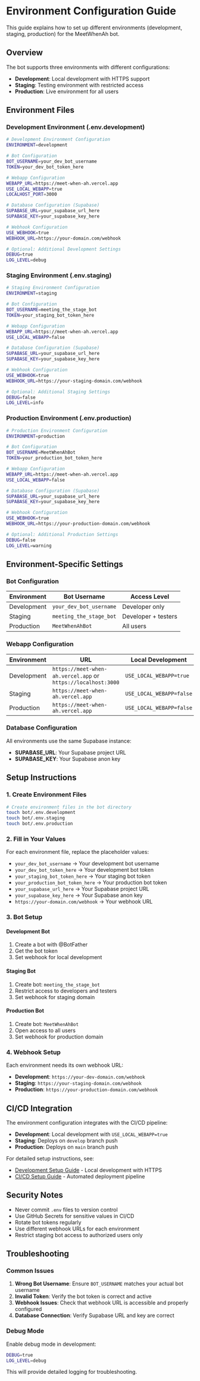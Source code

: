# Environment Configuration Guide

This guide explains how to set up different environments (development, staging, production) for the MeetWhenAh bot.

## Overview

The bot supports three environments with different configurations:

- **Development**: Local development with HTTPS support
- **Staging**: Testing environment with restricted access
- **Production**: Live environment for all users

## Environment Files

### Development Environment (.env.development)

```bash
# Development Environment Configuration
ENVIRONMENT=development

# Bot Configuration
BOT_USERNAME=your_dev_bot_username
TOKEN=your_dev_bot_token_here

# Webapp Configuration
WEBAPP_URL=https://meet-when-ah.vercel.app
USE_LOCAL_WEBAPP=true
LOCALHOST_PORT=3000

# Database Configuration (Supabase)
SUPABASE_URL=your_supabase_url_here
SUPABASE_KEY=your_supabase_key_here

# Webhook Configuration
USE_WEBHOOK=true
WEBHOOK_URL=https://your-domain.com/webhook

# Optional: Additional Development Settings
DEBUG=true
LOG_LEVEL=debug
```

### Staging Environment (.env.staging)

```bash
# Staging Environment Configuration
ENVIRONMENT=staging

# Bot Configuration
BOT_USERNAME=meeting_the_stage_bot
TOKEN=your_staging_bot_token_here

# Webapp Configuration
WEBAPP_URL=https://meet-when-ah.vercel.app
USE_LOCAL_WEBAPP=false

# Database Configuration (Supabase)
SUPABASE_URL=your_supabase_url_here
SUPABASE_KEY=your_supabase_key_here

# Webhook Configuration
USE_WEBHOOK=true
WEBHOOK_URL=https://your-staging-domain.com/webhook

# Optional: Additional Staging Settings
DEBUG=false
LOG_LEVEL=info
```

### Production Environment (.env.production)

```bash
# Production Environment Configuration
ENVIRONMENT=production

# Bot Configuration
BOT_USERNAME=MeetWhenAhBot
TOKEN=your_production_bot_token_here

# Webapp Configuration
WEBAPP_URL=https://meet-when-ah.vercel.app
USE_LOCAL_WEBAPP=false

# Database Configuration (Supabase)
SUPABASE_URL=your_supabase_url_here
SUPABASE_KEY=your_supabase_key_here

# Webhook Configuration
USE_WEBHOOK=true
WEBHOOK_URL=https://your-production-domain.com/webhook

# Optional: Additional Production Settings
DEBUG=false
LOG_LEVEL=warning
```

## Environment-Specific Settings

### Bot Configuration

| Environment | Bot Username | Access Level |
|-------------|--------------|--------------|
| Development | `your_dev_bot_username` | Developer only |
| Staging | `meeting_the_stage_bot` | Developer + testers |
| Production | `MeetWhenAhBot` | All users |

### Webapp Configuration

| Environment | URL | Local Development |
|-------------|-----|-------------------|
| Development | `https://meet-when-ah.vercel.app` or `https://localhost:3000` | `USE_LOCAL_WEBAPP=true` |
| Staging | `https://meet-when-ah.vercel.app` | `USE_LOCAL_WEBAPP=false` |
| Production | `https://meet-when-ah.vercel.app` | `USE_LOCAL_WEBAPP=false` |

### Database Configuration

All environments use the same Supabase instance:
- **SUPABASE_URL**: Your Supabase project URL
- **SUPABASE_KEY**: Your Supabase anon key

## Setup Instructions

### 1. Create Environment Files

```bash
# Create environment files in the bot directory
touch bot/.env.development
touch bot/.env.staging
touch bot/.env.production
```

### 2. Fill in Your Values

For each environment file, replace the placeholder values:

- `your_dev_bot_username` → Your development bot username
- `your_dev_bot_token_here` → Your development bot token
- `your_staging_bot_token_here` → Your staging bot token
- `your_production_bot_token_here` → Your production bot token
- `your_supabase_url_here` → Your Supabase project URL
- `your_supabase_key_here` → Your Supabase anon key
- `https://your-domain.com/webhook` → Your webhook URL

### 3. Bot Setup

#### Development Bot
1. Create a bot with @BotFather
2. Get the bot token
3. Set webhook for local development

#### Staging Bot
1. Create bot: `meeting_the_stage_bot`
2. Restrict access to developers and testers
3. Set webhook for staging domain

#### Production Bot
1. Create bot: `MeetWhenAhBot`
2. Open access to all users
3. Set webhook for production domain

### 4. Webhook Setup

Each environment needs its own webhook URL:

- **Development**: `https://your-dev-domain.com/webhook`
- **Staging**: `https://your-staging-domain.com/webhook`
- **Production**: `https://your-production-domain.com/webhook`

## CI/CD Integration

The environment configuration integrates with the CI/CD pipeline:

- **Development**: Local development with `USE_LOCAL_WEBAPP=true`
- **Staging**: Deploys on `develop` branch push
- **Production**: Deploys on `main` branch push

For detailed setup instructions, see:
- [Development Setup Guide](./development-setup.md) - Local development with HTTPS
- [CI/CD Setup Guide](./ci-cd-setup.md) - Automated deployment pipeline

## Security Notes

- Never commit `.env` files to version control
- Use GitHub Secrets for sensitive values in CI/CD
- Rotate bot tokens regularly
- Use different webhook URLs for each environment
- Restrict staging bot access to authorized users only

## Troubleshooting

### Common Issues

1. **Wrong Bot Username**: Ensure `BOT_USERNAME` matches your actual bot username
2. **Invalid Token**: Verify the bot token is correct and active
3. **Webhook Issues**: Check that webhook URL is accessible and properly configured
4. **Database Connection**: Verify Supabase URL and key are correct

### Debug Mode

Enable debug mode in development:

```bash
DEBUG=true
LOG_LEVEL=debug
```

This will provide detailed logging for troubleshooting.

